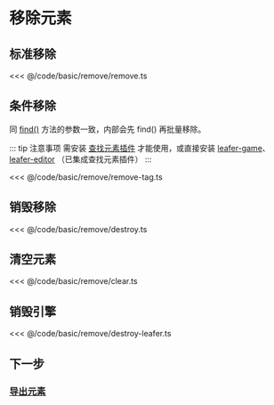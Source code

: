 <script setup>
import Case from '/component/Case.vue'
</script>

# 移除元素

## 标准移除

<<< @/code/basic/remove/remove.ts

## 条件移除

同 [find()](/reference/UI/find.md) 方法的参数一致，内部会先 find() 再批量移除。

::: tip 注意事项
需安装 [查找元素插件](/plugin/in/find/index.md) 才能使用，或直接安装 [leafer-game](/guide/install/game/start.md)、 [leafer-editor](/guide/install/editor/start.md) （已集成查找元素插件）
:::

<<< @/code/basic/remove/remove-tag.ts

## 销毁移除

<<< @/code/basic/remove/destroy.ts

## 清空元素

<<< @/code/basic/remove/clear.ts

## 销毁引擎

<<< @/code/basic/remove/destroy-leafer.ts

## 下一步

### [导出元素](/guide/basic/export.md)

